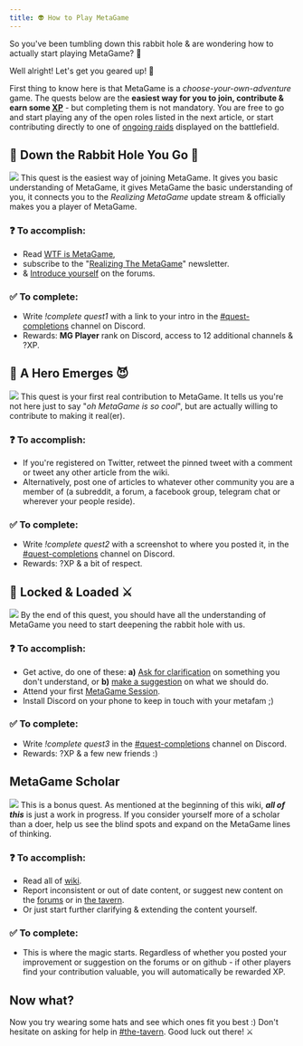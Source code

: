 ```yaml
---
title: 👽 How to Play MetaGame
---
```


So you've been tumbling down this rabbit hole & are wondering how to actually start playing MetaGame? 🤔

Well alright! Let's get you geared up! 🤠

First thing to know here is that MetaGame is a *choose-your-own-adventure* game.
The quests below are the **easiest way for you to join, contribute & earn some [XP](/docs/how-does-it-work/xp)** - but completing them is not mandatory. You are free to go and start playing any of the open roles listed in the next article, or start contributing directly to one of [ongoing raids](navigation-board.md) displayed on the battlefield.

## 🎩 Down the Rabbit Hole You Go 🐇
![](https://www.thesixthaxis.com/wp-content/uploads/2020/03/DowntheRabbitHole-Hero500.jpg)
This quest is the easiest way of joining MetaGame.
It gives you basic understanding of MetaGame, it gives MetaGame the basic understanding of you, it connects you to the *Realizing MetaGame* update stream & officially makes you a player of MetaGame.
### ❓ To accomplish:
- Read [WTF is MetaGame](https://wiki.metagame.wtf/docs/wtf-is-metagame/wtf-is-metagame),
- subscribe to the "[Realizing The MetaGame](https://metagame.substack.com/)" newsletter.
- & [Introduce yourself](https://forum.metagame.wtf/t/who-are-you-really/142) on the forums.
### ✅ To complete:
- Write *!complete quest1* with a link to your intro in the [#quest-completions](https://discord.gg/TJWwFEs) channel on Discord.
- Rewards: **MG Player** rank on Discord, access to 12 additional channels & ?XP.

## 🙂 A Hero Emerges 😈
![](https://miro.medium.com/max/9664/1*JU7deLCU5l54IDbLwO5M2A.jpeg)
This quest is your first real contribution to MetaGame. It tells us you're not here just to say "*oh MetaGame is so cool*", but are actually willing to contribute to making it real(er).
### ❓ To accomplish:
- If you're registered on Twitter, retweet the pinned tweet with a comment or tweet any other article from the wiki.
- Alternatively, post one of articles to whatever other community you are a member of (a subreddit, a forum, a facebook group, telegram chat or wherever your people reside).
### ✅ To complete:
- Write *!complete quest2* with a screenshot to where you posted it, in the [#quest-completions](https://discord.gg/TJWwFEs) channel on Discord.
- Rewards: ?XP & a bit of respect.

## 🏹 Locked & Loaded ⚔️
![](https://api.time.com/wp-content/uploads/2015/04/ff14-dark-knight.jpg)
By the end of this quest, you should have all the understanding of MetaGame you need to start deepening the rabbit hole with us.
### ❓ To accomplish:
- Get active, do one of these:
**a)** [Ask for clarification](https://forum.metagame.wtf/t/questions-questions-answers/145/3) on something you don't understand,
or **b)**  [make a suggestion](https://forum.metagame.wtf/t/suggestions-thread-i-think-we-should/141/4) on what we should do.
- Attend your first [MetaGame Session](https://calendar.google.com/calendar?cid=bmloNTlrdGdhZm1tNjRlZDRxazZ1ZTh2djRAZ3JvdXAuY2FsZW5kYXIuZ29vZ2xlLmNvbQ).
- Install Discord on your phone to keep in touch with your metafam ;)
### ✅ To complete:
- Write *!complete quest3* in the [#quest-completions](https://discord.gg/TJWwFEs) channel on Discord.
- Rewards: ?XP & a few new friends :)

## MetaGame Scholar
![](https://cdnb.artstation.com/p/assets/images/images/000/041/645/large/09.jpg?1398600089)
This is a bonus quest. As mentioned at the beginning of this wiki, ***all of this*** is just a work in progress. If you consider yourself more of a scholar than a doer, help us see the blind spots and expand on the MetaGame lines of thinking.
### ❓ To accomplish:
- Read all of [wiki](https://wiki.metagame.wtf/).
- Report inconsistent or out of date content, or suggest new content on the [forums](https://forum.metagame.wtf/t/i-think-we-should/141) or in [the tavern](https://discord.gg/axebUqq).
- Or just start further clarifying & extending the content yourself.
### ✅ To complete:
- This is where the magic starts. Regardless of whether you posted your improvement or suggestion on the forums or on github - if other players find your contribution valuable, you will automatically be rewarded XP.


## Now what?
Now you try wearing some hats and see which ones fit you best :)
Don't hesitate on asking for help in [#the-tavern](https://discord.gg/axebUqq).
Good luck out there! :crossed_swords:
